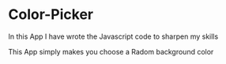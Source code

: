 # Color-Picker
In this App I have wrote the Javascript code to sharpen my skills

This App simply makes you choose a Radom background color
